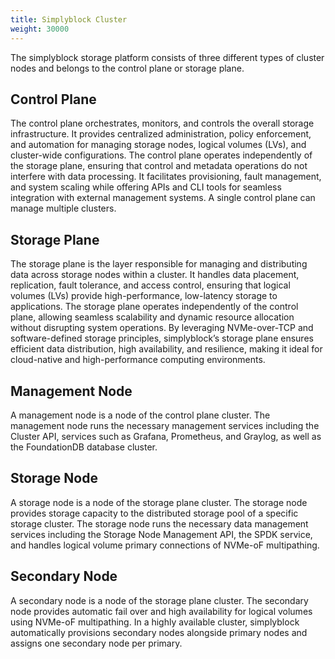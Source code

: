 ```yaml
---
title: Simplyblock Cluster
weight: 30000
---
```


The simplyblock storage platform consists of three different types of cluster nodes and belongs to the control plane
or storage plane.

## Control Plane

The control plane orchestrates, monitors, and controls the overall storage infrastructure. It provides centralized
administration, policy enforcement, and automation for managing storage nodes, logical volumes (LVs), and cluster-wide
configurations. The control plane operates independently of the storage plane, ensuring that control and metadata
operations do not interfere with data processing. It facilitates provisioning, fault management, and system scaling
while offering APIs and CLI tools for seamless integration with external management systems. A single control plane
can manage multiple clusters.

## Storage Plane

The storage plane is the layer responsible for managing and distributing data across storage nodes within a cluster. It
handles data placement, replication, fault tolerance, and access control, ensuring that logical volumes (LVs) provide
high-performance, low-latency storage to applications. The storage plane operates independently of the control plane,
allowing seamless scalability and dynamic resource allocation without disrupting system operations. By leveraging
NVMe-over-TCP and software-defined storage principles, simplyblock’s storage plane ensures efficient data distribution,
high availability, and resilience, making it ideal for cloud-native and high-performance computing environments.

## Management Node

A management node is a node of the control plane cluster. The management node runs the necessary management services
including the Cluster API, services such as Grafana, Prometheus, and Graylog, as well as the FoundationDB database
cluster.

## Storage Node

A storage node is a node of the storage plane cluster. The storage node provides storage capacity to the distributed
storage pool of a specific storage cluster. The storage node runs the necessary data management services including
the Storage Node Management API, the SPDK service, and handles logical volume primary connections of NVMe-oF
multipathing.

## Secondary Node

A secondary node is a node of the storage plane cluster. The secondary node provides automatic fail over and high
availability for logical volumes using NVMe-oF multipathing. In a highly available cluster, simplyblock automatically
provisions secondary nodes alongside primary nodes and assigns one secondary node per primary.
